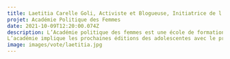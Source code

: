 ```yaml
---
title: Laetitia Carelle Goli, Activiste et Blogueuse, Initiatrice de l’Académie Politique des Femmes, Côte d’Ivoire
projet: Académie Politique des Femmes
date: 2021-10-09T12:20:00.074Z
description: L’Académie politique des femmes est une école de formation politique des femmes de la société civile et politique. Pendant 3 mois, elles sont formées à la science politique, à la citoyenneté. Avec l'académie politique des femmes, elles deviennent des actrices de changement au sein de leur communauté.
L’académie implique les prochaines éditions des adolescentes avec le projet des vacances politiques. A terme, le but est de commencer plus tôt l’éveil politique des femmes.
image: images/vote/laetitia.jpg
---
```

